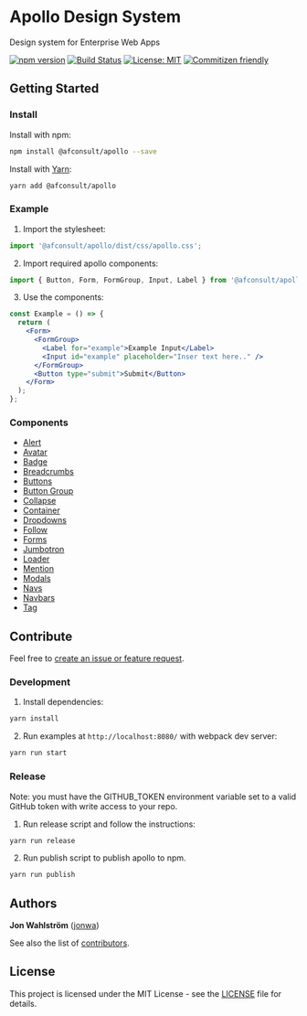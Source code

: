 # Apollo Design System

Design system for Enterprise Web Apps

[![npm version](https://badge.fury.io/js/%40afconsult%2Fapollo.svg)](https://badge.fury.io/js/%40afconsult%2Fapollo)
[![Build Status](https://travis-ci.org/afconsult/apollo.svg?branch=develop)](https://travis-ci.org/afconsult/apollo)
[![License: MIT](https://img.shields.io/badge/License-MIT-yellow.svg)](https://opensource.org/licenses/MIT)
[![Commitizen friendly](https://img.shields.io/badge/commitizen-friendly-brightgreen.svg)](http://commitizen.github.io/cz-cli/)

## Getting Started

### Install

Install with npm:

```bash
npm install @afconsult/apollo --save
```

Install with [Yarn](https://yarnpkg.com/en/):

```bash
yarn add @afconsult/apollo
```

### Example

1. Import the stylesheet:

```jsx
import '@afconsult/apollo/dist/css/apollo.css';
```

2. Import required apollo components:

```jsx
import { Button, Form, FormGroup, Input, Label } from '@afconsult/apollo';
```

3. Use the components:

```jsx
const Example = () => {
  return (
    <Form>
      <FormGroup>
        <Label for="example">Example Input</Label>
        <Input id="example" placeholder="Inser text here.." />
      </FormGroup>
      <Button type="submit">Submit</Button>
    </Form>
  );
};
```

### Components

- [Alert](./src/components/Alert)
- [Avatar](./src/components/Avatar)
- [Badge](./src/components/Badge)
- [Breadcrumbs](./src/components/Breadcrumbs)
- [Buttons](./src/components/Button)
- [Button Group](./src/components/ButtonGroup)
- [Collapse](./src/components/Collapse)
- [Container](./src/components/Container)
- [Dropdowns](./src/components/Dropdown)
- [Follow](./src/components/Follow)
- [Forms](./src/components/Form)
- [Jumbotron](./src/components/Jumbotron)
- [Loader](./src/components/Loader)
- [Mention](./src/components/Mention)
- [Modals](./src/components/Modal)
- [Navs](./src/components/Nav)
- [Navbars](./src/components/Navbar)
- [Tag](./src/components/Tag)

## Contribute

Feel free to [create an issue or feature request](https://github.com/afconsult/apollo/issues/new).

### Development

1. Install dependencies:

```bash
yarn install
```

2. Run examples at `http://localhost:8080/` with webpack dev server:

```bash
yarn run start
```

### Release

Note: you must have the GITHUB_TOKEN environment variable set to a valid GitHub token with write access to your repo.

1. Run release script and follow the instructions:

```bash
yarn run release
```

2. Run publish script to publish apollo to npm.

```bash
yarn run publish
```

## Authors

**Jon Wahlström** ([jonwa](https://github.com/jonwa))

See also the list of [contributors](https://github.com/afconsult/apollo/contributors).

## License

This project is licensed under the MIT License - see the [LICENSE](LICENSE) file for details.

